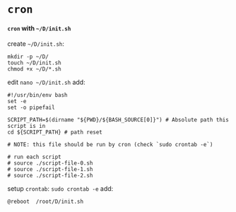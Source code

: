 # `cron`


#### `cron` with `~/D/init.sh`

create `~/D/init.sh`:
```shell script
mkdir -p ~/D/
touch ~/D/init.sh
chmod +x ~/D/*.sh
```

edit `nano ~/D/init.sh` add:

```shell script
#!/usr/bin/env bash
set -e 
set -o pipefail

SCRIPT_PATH=$(dirname "${PWD}/${BASH_SOURCE[0]}") # Absolute path this script is in
cd ${SCRIPT_PATH} # path reset

# NOTE: this file should be run by cron (check `sudo crontab -e`)

# run each script
# source ./script-file-0.sh
# source ./script-file-1.sh
# source ./script-file-2.sh
```

setup `crontab`: `sudo crontab -e` add:
```shell script
@reboot  /root/D/init.sh
```
